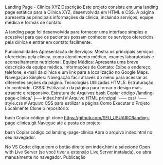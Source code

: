 Landing Page - Clínica XYZ
Descrição
Este projeto consiste em uma landing page estática para a Clínica XYZ, desenvolvida em HTML e CSS. A página apresenta as principais informações da clínica, incluindo serviços, equipe médica e formas de contato.

A landing page foi desenvolvida para fornecer uma interface simples e acessível para que os pacientes possam conhecer os serviços oferecidos pela clínica e entrar em contato facilmente.

Funcionalidades
Apresentação de Serviços: Mostra os principais serviços oferecidos pela clínica, como atendimento médico, exames laboratoriais e aconselhamento nutricional.
Equipe Médica: Apresenta uma breve descrição da equipe médica.
Informações de Contato: Exibe o endereço, telefone, e-mail da clínica e um link para a localização no Google Maps.
Navegação Simples: Navegação fácil através do menu para acessar as diferentes seções da página.
Tecnologias Utilizadas
HTML5: Estruturação do conteúdo.
CSS3: Estilização da página para tornar o design mais atraente e responsivo.
Estrutura de Arquivos
bash
Copiar código
/landing-page-clinica/
├── index.html       # Arquivo HTML principal
└── css/
    └── style.css    # Arquivo CSS para estilizar a página
Como Executar o Projeto Localmente
Clone o repositório:

bash
Copiar código
git clone https://github.com/SEU_USUARIO/landing-page-clinica.git
Navegue até a pasta do projeto:

bash
Copiar código
cd landing-page-clinica
Abra o arquivo index.html no seu navegador.

No VS Code: clique com o botão direito em index.html e selecione Open with Live Server (se você tiver a extensão Live Server instalada), ou abra manualmente no navegador.
Publicação
